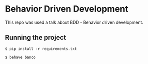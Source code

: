 # Behavior Driven Development 

This repo was used a talk about BDD - Behavior driven development.


## Running the project

`$ pip install -r requirements.txt`

`$ behave banco`
